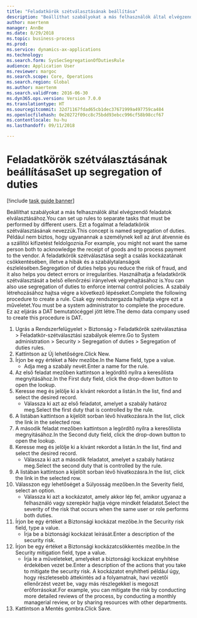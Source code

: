 ```yaml
--- 
title: "Feladatkörök szétválasztásának beállítása"
description: "Beállíthat szabályokat a más felhasználók által elvégzendő feladatok elválasztásához."
author: maertenm
manager: AnnBe
ms.date: 8/29/2018
ms.topic: business-process
ms.prod: 
ms.service: dynamics-ax-applications
ms.technology: 
ms.search.form: SysSecSegregationOfDutiesRule
audience: Application User
ms.reviewer: margoc
ms.search.scope: Core, Operations
ms.search.region: Global
ms.author: maertenm
ms.search.validFrom: 2016-06-30
ms.dyn365.ops.version: Version 7.0.0
ms.translationtype: HT
ms.sourcegitcommit: 32d71167fdad65cb1dec37671999a497759ca484
ms.openlocfilehash: 0e20272f09cc8c75bdd93ebcc996cf58b98ccf67
ms.contentlocale: hu-hu
ms.lasthandoff: 09/11/2018

---
```

# <a name="set-up-segregation-of-duties"></a><span data-ttu-id="93193-103">Feladatkörök szétválasztásának beállítása</span><span class="sxs-lookup"><span data-stu-id="93193-103">Set up segregation of duties</span></span>

[!include [task guide banner](../../includes/task-guide-banner.md)]

<span data-ttu-id="93193-104">Beállíthat szabályokat a más felhasználók által elvégzendő feladatok elválasztásához.</span><span class="sxs-lookup"><span data-stu-id="93193-104">You can set up rules to separate tasks that must be performed by different users.</span></span> <span data-ttu-id="93193-105">Ezt a fogalmat a feladatkörök szétválasztásának nevezzük.</span><span class="sxs-lookup"><span data-stu-id="93193-105">This concept is named segregation of duties.</span></span> <span data-ttu-id="93193-106">Például nem biztos, hogy ugyanannak a személynek kell az árut átvennie és a szállítói kifizetést feldolgoznia.</span><span class="sxs-lookup"><span data-stu-id="93193-106">For example, you might not want the same person both to acknowledge the receipt of goods and to process payment to the vendor.</span></span> <span data-ttu-id="93193-107">A feladatkörök szétválasztása segít a csalás kockázatának csökkentésében, illetve a hibák és a szabálytalanságok észlelésében.</span><span class="sxs-lookup"><span data-stu-id="93193-107">Segregation of duties helps you reduce the risk of fraud, and it also helps you detect errors or irregularities.</span></span> <span data-ttu-id="93193-108">Használhatja a feladatkörök szétválasztását a belső ellenőrzési irányelvek végrehajtásához is.</span><span class="sxs-lookup"><span data-stu-id="93193-108">You can also use segregation of duties to enforce internal control policies.</span></span> <span data-ttu-id="93193-109">A szabály létrehozásához hajtsa végre a következő lépéseket.</span><span class="sxs-lookup"><span data-stu-id="93193-109">Complete the following procedure to create a rule.</span></span> <span data-ttu-id="93193-110">Csak egy rendszergazda hajthatja végre ezt a műveletet.</span><span class="sxs-lookup"><span data-stu-id="93193-110">You must be a system administrator to complete the procedure.</span></span> <span data-ttu-id="93193-111">Ez az eljárás a DAT bemutatócéggel jött létre.</span><span class="sxs-lookup"><span data-stu-id="93193-111">The demo data company used to create this procedure is DAT.</span></span> 

1. <span data-ttu-id="93193-112">Ugrás a Rendszerfelügyelet > Biztonság > Feladatkörök szétválasztása > Feladatkör-szétválasztási szabályok elemre.</span><span class="sxs-lookup"><span data-stu-id="93193-112">Go to System administration > Security > Segregation of duties > Segregation of duties rules.</span></span>
2. <span data-ttu-id="93193-113">Kattintson az Új lehetőségre.</span><span class="sxs-lookup"><span data-stu-id="93193-113">Click New.</span></span>
3. <span data-ttu-id="93193-114">Írjon be egy értéket a Név mezőbe.</span><span class="sxs-lookup"><span data-stu-id="93193-114">In the Name field, type a value.</span></span>
    * <span data-ttu-id="93193-115">Adja meg a szabály nevét.</span><span class="sxs-lookup"><span data-stu-id="93193-115">Enter a name for the rule.</span></span>  
4. <span data-ttu-id="93193-116">Az első feladat mezőben kattintson a legördítő nyílra a keresőlista megnyitásához.</span><span class="sxs-lookup"><span data-stu-id="93193-116">In the First duty field, click the drop-down button to open the lookup.</span></span>
5. <span data-ttu-id="93193-117">Keresse meg és jelölje ki a kívánt rekordot a listán.</span><span class="sxs-lookup"><span data-stu-id="93193-117">In the list, find and select the desired record.</span></span>
    * <span data-ttu-id="93193-118">Válassza ki azt az első feladatot, amelyet a szabály határoz meg.</span><span class="sxs-lookup"><span data-stu-id="93193-118">Select the first duty that is controlled by the rule.</span></span>  
6. <span data-ttu-id="93193-119">A listában kattintson a kijelölt sorban lévő hivatkozásra.</span><span class="sxs-lookup"><span data-stu-id="93193-119">In the list, click the link in the selected row.</span></span>
7. <span data-ttu-id="93193-120">A második feladat mezőben kattintson a legördítő nyílra a keresőlista megnyitásához.</span><span class="sxs-lookup"><span data-stu-id="93193-120">In the Second duty field, click the drop-down button to open the lookup.</span></span>
8. <span data-ttu-id="93193-121">Keresse meg és jelölje ki a kívánt rekordot a listán.</span><span class="sxs-lookup"><span data-stu-id="93193-121">In the list, find and select the desired record.</span></span>
    * <span data-ttu-id="93193-122">Válassza ki azt a második feladatot, amelyet a szabály határoz meg.</span><span class="sxs-lookup"><span data-stu-id="93193-122">Select the second duty that is controlled by the rule.</span></span>  
9. <span data-ttu-id="93193-123">A listában kattintson a kijelölt sorban lévő hivatkozásra.</span><span class="sxs-lookup"><span data-stu-id="93193-123">In the list, click the link in the selected row.</span></span>
10. <span data-ttu-id="93193-124">Válasszon egy lehetőséget a Súlyosság mezőben.</span><span class="sxs-lookup"><span data-stu-id="93193-124">In the Severity field, select an option.</span></span>
    * <span data-ttu-id="93193-125">Válassza ki azt a kockázatot, amely akkor lép fel, amikor ugyanaz a felhasználó vagy szerepkör hajtja végre mindkét feladatot.</span><span class="sxs-lookup"><span data-stu-id="93193-125">Select the severity of the risk that occurs when the same user or role performs both duties.</span></span>  
11. <span data-ttu-id="93193-126">Írjon be egy értéket a Biztonsági kockázat mezőbe.</span><span class="sxs-lookup"><span data-stu-id="93193-126">In the Security risk field, type a value.</span></span>
    * <span data-ttu-id="93193-127">Írja be a biztonsági kockázat leírását.</span><span class="sxs-lookup"><span data-stu-id="93193-127">Enter a description of the security risk.</span></span>  
12. <span data-ttu-id="93193-128">Írjon be egy értéket a Biztonsági kockázatcsökkentés mezőbe.</span><span class="sxs-lookup"><span data-stu-id="93193-128">In the Security mitigation field, type a value.</span></span>
    * <span data-ttu-id="93193-129">Írja le a műveleteket, amelyeket a biztonsági kockázat enyhítése érdekében vezet be.</span><span class="sxs-lookup"><span data-stu-id="93193-129">Enter a description of the actions that you take to mitigate the security risk.</span></span> <span data-ttu-id="93193-130">A kockázatot enyhítheti például úgy, hogy részletesebb áttekintés ad a folyamatnak, havi vezetői ellenőrzést vezet be, vagy más részlegekkel is megoszt erőforrásokat.</span><span class="sxs-lookup"><span data-stu-id="93193-130">For example, you can mitigate the risk by conducting more detailed reviews of the process, by conducting a monthly managerial review, or by sharing resources with other departments.</span></span>  
13. <span data-ttu-id="93193-131">Kattintson a Mentés gombra.</span><span class="sxs-lookup"><span data-stu-id="93193-131">Click Save.</span></span>


